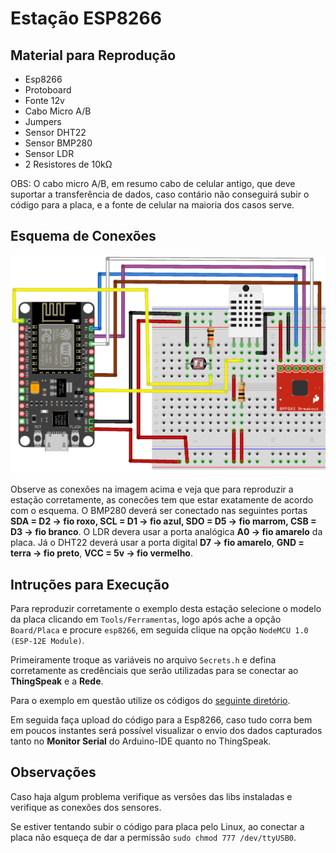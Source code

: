 # Estação ESP8266

## Material para Reprodução

* Esp8266
* Protoboard
* Fonte 12v
* Cabo Micro A/B
* Jumpers
* Sensor DHT22
* Sensor BMP280
* Sensor LDR
* 2 Resistores de 10kΩ

OBS: O cabo micro A/B, em resumo cabo de celular antigo, que deve suportar a transferência de dados, caso contário não conseguirá subir o código para a placa, e a fonte de celular na maioria dos casos serve.

## Esquema de Conexões

![Esquema elétrico da estação](/user_guide/assets/esp8266_station.png)

Observe as conexões na imagem acima e veja que para reproduzir a estação corretamente, as conecões tem que estar exatamente de acordo com o esquema. O BMP280 deverá ser conectado nas seguintes portas __SDA = D2 -> fio roxo, SCL = D1 -> fio azul, SDO = D5 -> fio marrom, CSB = D3 -> fio branco__. O LDR devera usar a porta analógica __A0 -> fio amarelo__ da placa. Já o DHT22 deverá usar a porta digital __D7 -> fio amarelo__, __GND = terra -> fio preto__, __VCC = 5v -> fio vermelho__.

## Intruções para Execução

Para reproduzir corretamente o exemplo desta estação selecione o modelo da placa clicando em ```Tools/Ferramentas```, logo após ache a opção ```Board/Placa``` e procure ```esp8266```, em seguida clique na opção ```NodeMCU 1.0 (ESP-12E Module)```.

Primeiramente troque as variáveis no arquivo ```Secrets.h``` e defina corretamente as credênciais que serão utilizadas para se conectar ao __ThingSpeak__ e a __Rede__.

Para o exemplo em questão utilize os códigos do [seguinte diretório](/esp8266/esp8266_station/). 

Em seguida faça upload do código para a Esp8266, caso tudo corra bem em poucos instantes será possível visualizar o envio dos dados capturados tanto no __Monitor Serial__ do Arduino-IDE quanto no ThingSpeak.

## Observações

Caso haja algum problema verifique as versões das libs instaladas e verifique as conexões dos sensores.

Se estiver tentando subir o código para placa pelo Linux, ao conectar a placa não esqueça de dar a permissão ```sudo chmod 777 /dev/ttyUSB0```. 

